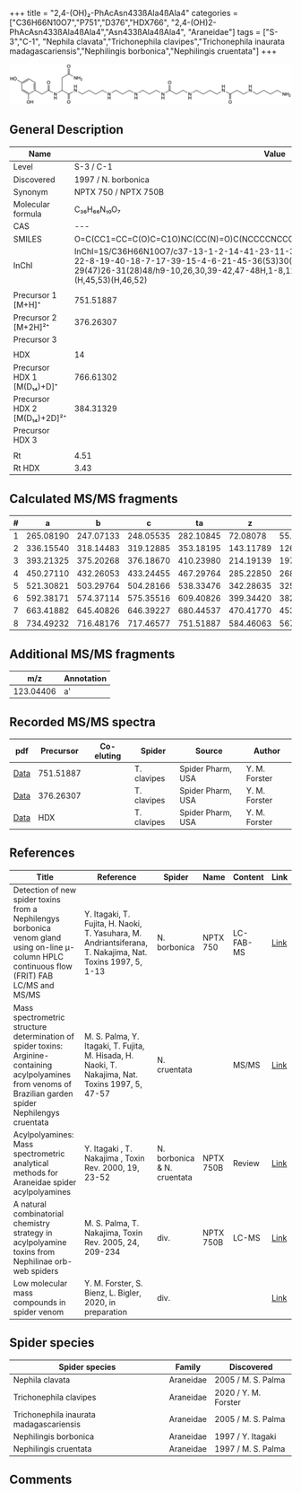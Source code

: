 +++
title = "2,4-(OH)₂-PhAcAsn433ßAla4ßAla4"
categories = ["C36H66N10O7","P751","D376","HDX766",
"2,4-(OH)2-PhAcAsn433ßAla4ßAla4","Asn433ßAla4ßAla4",
"Araneidae"]
tags = ["S-3","C-1",
"Nephila clavata","Trichonephila clavipes","Trichonephila inaurata madagascariensis","Nephilingis borbonica","Nephilingis cruentata"]
+++

![](/img/2-4-OH2-PhAcAsn433bAla4bAla4.png)

## General Description

| Name                         | Value                |
|------------------------------|----------------------|
| Level                        | S-3 / C-1                    |
| Discovered                   | 1997 / N. borbonica  |
| Synonym                      | NPTX 750 / NPTX 750B |
| Molecular formula            | C₃₆H₆₆N₁₀O₇          |
| CAS                          | ---                  |
| SMILES | O=C(CC1=CC=C(O)C=C1O)NC(CC(N)=O)C(NCCCCNCCCNCCCNC(CCNCCCCNC(CCNCCCCN)=O)=O)=O  |
| InChI  | InChI=1S/C36H66N10O7/c37-13-1-2-14-41-23-11-33(50)43-20-5-3-16-42-24-12-34(51)44-22-8-19-40-18-7-17-39-15-4-6-21-45-36(53)30(27-32(38)49)46-35(52)25-28-9-10-29(47)26-31(28)48/h9-10,26,30,39-42,47-48H,1-8,11-25,27,37H2,(H2,38,49)(H,43,50)(H,44,51)(H,45,53)(H,46,52)  |
|                              |                      |
| Precursor 1 [M+H]⁺       | 751.51887      |
| Precursor 2 [M+2H]²⁺        | 376.26307       |
| Precursor 3                  |                      |
|                              |                      |
| HDX                          | 14                   |
| Precursor HDX 1 [M(D₁₄)+D]⁺   | 766.61302            |
| Precursor HDX 2 [M(D₁₄)+2D]²⁺ | 384.31329            |
| Precursor HDX 3              |                      |
|                              |                      |
| Rt                           | 4.51                     |
| Rt HDX                       | 3.43                     |

## Calculated MS/MS fragments

| # | a         | b         | c         | ta        | z         | y         | tz        |
|---|-----------|-----------|-----------|-----------|-----------|-----------|-----------|
| 1 | 265.08190 | 247.07133 | 248.05535 | 282.10845 | 72.08078 | 55.05423 | 89.10732 |
| 2 | 336.15540 | 318.14483 | 319.12885 | 353.18195 | 143.11789 | 126.09134 | 160.14444 |
| 3 | 393.21325 | 375.20268 | 376.18670 | 410.23980 | 214.19139 | 197.16484 | 231.21794 |
| 4 | 450.27110 | 432.26053 | 433.24455 | 467.29764 | 285.22850 | 268.20195 | 302.25505 |
| 5 | 521.30821 | 503.29764 | 504.28166 | 538.33476 | 342.28635 | 325.25980 | 359.31290 |
| 6 | 592.38171 | 574.37114 | 575.35516 | 609.40826 | 399.34420 | 382.31765 | 416.37075 |
| 7 | 663.41882 | 645.40826 | 646.39227 | 680.44537 | 470.41770 | 453.39115 | 487.44425 |
| 8 | 734.49232 | 716.48176 | 717.46577 | 751.51887 | 584.46063 | 567.43408 | 601.48718 |

## Additional MS/MS fragments

| m/z       | Annotation |
|-----------|------------|
| 123.04406 | a'         |

## Recorded MS/MS spectra

| pdf | Precursor | Co-eluting | Spider | Source | Author |
|-----|-----------|------------|--------|--------|--------|
| [Data](/pdf/N-clavipes/751_2-4-OH2-PhAcAsn433bAla4bAla4_Nc.pdf) | 751.51887 |           | T. clavipes| Spider Pharm, USA | Y. M. Forster |
| [Data](/pdf/N-clavipes/751_2-4-OH2-PhAcAsn433bAla4bAla4_Nc_2.pdf) | 376.26307 |           | T. clavipes| Spider Pharm, USA | Y. M. Forster |
| [Data](/pdf/N-clavipes/751_2-4-OH2-PhAcAsn433bAla4bAla4_Nc_HDX.pdf) | HDX |           | T. clavipes| Spider Pharm, USA | Y. M. Forster |

## References

| Title                                                                                                                                                        | Reference                                                                                                 | Spider                      | Name      | Content   | Link                                                                                                               |
|--------------------------------------------------------------------------------------------------------------------------------------------------------------|-----------------------------------------------------------------------------------------------------------|-----------------------------|-----------|-----------|--------------------------------------------------------------------------------------------------------------------|
| Detection of new spider toxins from a Nephilengys borbonica venom gland using on-line µ-column HPLC continuous flow (FRIT) FAB LC/MS and MS/MS               | Y. Itagaki, T. Fujita, H. Naoki, T. Yasuhara, M. Andriantsiferana, T. Nakajima, Nat. Toxins 1997, 5, 1-13 | N. borbonica                | NPTX 750  | LC-FAB-MS | [Link](https://onlinelibrary.wiley.com/doi/abs/10.1002/%28SICI%29%281997%295%3A1%3C1%3A%3AAID-NT1%3E3.0.CO%3B2-8)  |
| Mass spectrometric structure determination of spider toxins: Arginine-containing acylpolyamines from venoms of Brazilian garden spider Nephilengys cruentata | M. S. Palma, Y. Itagaki, T. Fujita, M. Hisada, H. Naoki, T. Nakajima, Nat. Toxins 1997, 5, 47-57          | N. cruentata                |           | MS/MS     | [Link](https://onlinelibrary.wiley.com/doi/abs/10.1002/%28SICI%29%281997%295%3A2%3C47%3A%3AAID-NT1%3E3.0.CO%3B2-X) |
| Acylpolyamines: Mass spectrometric analytical methods for Araneidae spider acylpolyamines                                                                    | Y. Itagaki , T. Nakajima , Toxin Rev. 2000, 19, 23-52                                                     | N. borbonica & N. cruentata | NPTX 750B | Review    | [Link](https://www.tandfonline.com/doi/abs/10.1081/TXR-100100314)                                                  |
| A natural combinatorial chemistry strategy in acylpolyamine toxins from Nephilinae orb-web spiders                                                           | M. S. Palma, T. Nakajima, Toxin Rev. 2005, 24, 209-234                                                    | div.                        | NPTX 750B | LC-MS     | [Link](https://www.tandfonline.com/doi/abs/10.1081/TXR-200057857)                                                  |
| Low molecular mass compounds in spider venom      | Y. M. Forster, S. Bienz, L. Bigler, 2020, in preparation          | div.       |   |   | [Link](unknown) |

## Spider species

| Spider species                    | Family    | Discovered         |
|-----------------------------------|-----------|--------------------|
| Nephila clavata                   | Araneidae | 2005 / M. S. Palma |
| Trichonephila clavipes | Araneidae | 2020 / Y. M. Forster |
| Trichonephila inaurata madagascariensis | Araneidae | 2005 / M. S. Palma |
| Nephilingis borbonica             | Araneidae | 1997 / Y. Itagaki  |
| Nephilingis cruentata             | Araneidae | 1997 / M. S. Palma |

## Comments